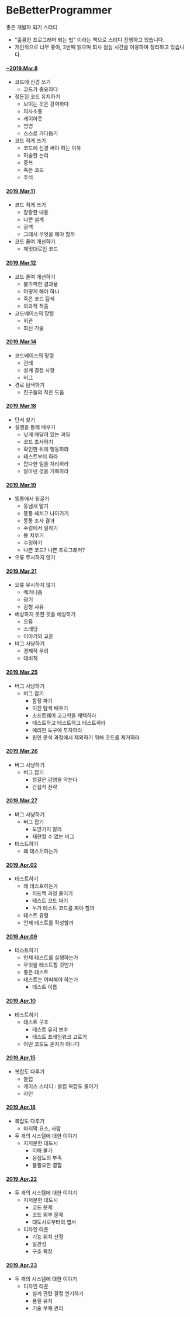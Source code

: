 # BeBetterProgrammer
좋은 개발자 되기 스터디
   * "훌륭한 프로그래머 되는 법" 이라는 책으로 스터디 진행하고 있습니다.
   * 개인적으로 너무 좋아, 2번째 읽으며 회사 점심 시간을 이용하여 정리하고 있습니다.   

#### [~2019.Mar.8](https://github.com/nali21c/BeBetterProgrammer/tree/master/1_round)
* 코드에 신경 쓰기
   * 코드가 중요하다
* 정돈된 코드 유지하기
   * 보이는 것은 강력하다
   * 의사소통
   * 레이아웃
   * 명명
   * 스스로 가다듬기
* 코드 적게 쓰기
   * 코드에 신경 써야 하는 이유
   * 허술한 논리
   * 중복
   * 죽은 코드
   * 주석

#### [2019.Mar.11](https://github.com/nali21c/BeBetterProgrammer/tree/master/2_round)
* 코드 적게 쓰기
   * 장황한 내용
   * 나쁜 설계
   * 공백
   * 그래서 무엇을 해야 할까
* 코드 줄여 개선하기
   * 제멋대로인 코드
   
#### [2019.Mar.12](https://github.com/nali21c/BeBetterProgrammer/tree/master/3_round)
* 코드 줄여 개선하기
  * 불가피한 결과물
  * 어떻게 해야 하나
  * 죽은 코드 탐색
  * 외과적 적출
* 코드베이스의 망령
  * 외관
  * 최신 기술
 
#### [2019.Mar.14](https://github.com/nali21c/BeBetterProgrammer/tree/master/4_round)
 * 코드베이스의 망령
   * 관례
   * 설계 결정 사항
   * 버그
 * 경로 탐색하기
   * 친구들의 작은 도움
  
#### [2019.Mar.18](https://github.com/nali21c/BeBetterProgrammer/tree/master/5_round)
 * 단서 찾기
 * 실행을 통해 배우기
   * 낮게 매달려 있는 과일
   * 코드 조사하기
   * 확인한 뒤에 행동하라
   * 테스트부터 하라
   * 잡다한 일을 처리하라
   * 알아낸 것을 기록하라
   
#### [2019.Mar.19](https://github.com/nali21c/BeBetterProgrammer/tree/master/6_round)
 * 똥통에서 뒹굴기
   * 똥냄새 맡기
   * 똥통 헤치고 나아가기
   * 똥통 조사 결과
   * 수렁에서 일하기
   * 똥 치우기
   * 수정하기
   * 나쁜 코드? 나쁜 프로그래머?
 * 오류 무시하지 않기 
 
#### [2019.Mar.21](https://github.com/nali21c/BeBetterProgrammer/tree/master/7_round)
 * 오류 무시하지 않기 
    * 메커니즘
    * 광기
    * 감형 사유
 * 예상하지 못한 것을 예상하기
    * 오류
    * 스레딩
    * 이야기의 교훈
 * 버그 사냥하기
    * 경제적 우려
    * 대비책
    
#### [2019.Mar.25](https://github.com/nali21c/BeBetterProgrammer/tree/master/8_round)
 * 버그 사냥하기
   * 버그 잡기
     * 함정 파기
     * 이진 탐색 배우기
     * 소프트웨어 고고학을 채택하라
     * 테스트하고 테스트하고 테스트하라
     * 예리한 도구에 투자하라
     * 원인 분석 과정에서 제외하기 위해 코드를 제거하라
     
#### [2019.Mar.26](https://github.com/nali21c/BeBetterProgrammer/tree/master/9_round)
 * 버그 사냥하기
   * 버그 잡기 
     * 청결은 감염을 막는다
     * 간접적 전략
     
#### [2019.Mar.27](https://github.com/nali21c/BeBetterProgrammer/tree/master/10_round)
 * 버그 사냥하기
   * 버그 잡기 
     * 도망가지 말라
     * 재현할 수 없는 버그
 * 테스트하기
   * 왜 테스트하는가

#### [2019.Apr.02](https://github.com/nali21c/BeBetterProgrammer/tree/master/11_round)
 * 테스트하기
   * 왜 테스트하는가
     * 피드백 과정 줄이기
     * 테스트 코드 짜기
     * 누가 테스트 코드를 짜야 할까
   * 테스트 유형
   * 언제 테스트를 작성할까
   
#### [2019.Apr.09](https://github.com/nali21c/BeBetterProgrammer/tree/master/12_round)
 * 테스트하기
   * 언제 테스트를 실행하는가
   * 무엇을 테스트할 것인가
   * 좋은 테스트
   * 테스트는 어떠해야 하는가   
     * 테스트 이름 
     
#### [2019.Apr.10](https://github.com/nali21c/BeBetterProgrammer/tree/master/13_round)
 * 테스트하기
   * 테스트 구조
     * 테스트 유지 보수
     * 테스트 프레임워크 고르기
   * 어떤 코드도 혼자가 아니다
   
#### [2019.Apr.15](https://github.com/nali21c/BeBetterProgrammer/tree/master/14_round)
 * 복잡도 다루기
   * 블럽
   * 케이스 스터디 : 블럽 복잡도 줄이기
   * 라인

#### [2019.Apr.18](https://github.com/nali21c/BeBetterProgrammer/tree/master/15_round)
 * 복잡도 다루기
   * 마지막 요소, 사람
 * 두 개의 시스템에 대한 이야기
   * 지저분한 대도시
     * 이해 불가
     * 응집도의 부족
     * 불필요한 결합

#### [2019.Apr.22](https://github.com/nali21c/BeBetterProgrammer/tree/master/16_round)
 * 두 개의 시스템에 대한 이야기
   * 지저분한 대도시
     * 코드 문제
     * 코드 외부 문제
     * 대도시로부터의 엽서
   * 디자인 타운
     * 기능 위치 선정
     * 일관성
     * 구조 확장
     
#### [2019.Apr.23](https://github.com/nali21c/BeBetterProgrammer/tree/master/17_round)
 * 두 개의 시스템에 대한 이야기
   * 디자인 타운
      * 설계 관련 결정 연기하기
      * 품질 유지
      * 기술 부채 관리
     